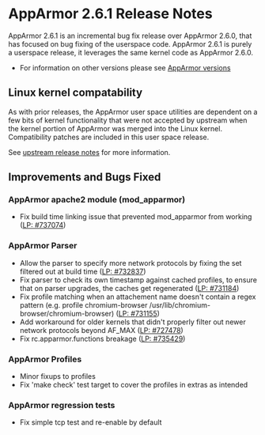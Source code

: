 AppArmor 2.6.1 Release Notes
============================

AppArmor 2.6.1 is an incremental bug fix release over AppArmor 2.6.0,
that has focused on bug fixing of the userspace code. AppArmor 2.6.1
is purely a userspace release, it leverages the same kernel code as
AppArmor 2.6.0.

-   For information on other versions please see [AppArmor versions](AppArmor_versions)

Linux kernel compatability
--------------------------

As with prior releases, the AppArmor user space utilities are dependent
on a few bits of kernel functionality that were not accepted by
upstream when the kernel portion of AppArmor was merged into the Linux
kernel. Compatibility patches are included in this user space release.

See [upstream release notes](apparmor/upstream_release_notes)
for more information.

Improvements and Bugs Fixed
---------------------------

### AppArmor apache2 module (mod\_apparmor)

-   Fix build time linking issue that prevented mod\_apparmor from
    working ([LP: \#737074](https://launchpad.net/bugs/737074))

### AppArmor Parser

-   Allow the parser to specify more network protocols by fixing the set filtered out at build time ([LP: \#732837](https://launchpad.net/bugs/732837))
-   Fix parser to check its own timestamp against cached profiles, to ensure that on parser upgrades, the caches get regenerated ([LP: \#731184](https://bugs.launchpad.net/bugs/731184))
-   Fix profile matching when an attachement name doesn't contain a regex pattern (e.g. profile chromium-browser /usr/lib/chromium-browser/chromium-browser) ([LP: \#731155](https://bugs.launchpad.net/bugs/731155))
-   Add workaround for older kernels that didn't properly filter out newer network protocols beyond AF\_MAX ([LP: \#727478](https://bugs.launchpad.net/bugs/727478))
-   Fix rc.apparmor.functions breakage ([LP: \#735429](https://launchpad.net/bugs/735429))

### AppArmor Profiles

-   Minor fixups to profiles
-   Fix 'make check' test target to cover the profiles in extras as intended

### AppArmor regression tests

-   Fix simple tcp test and re-enable by default

